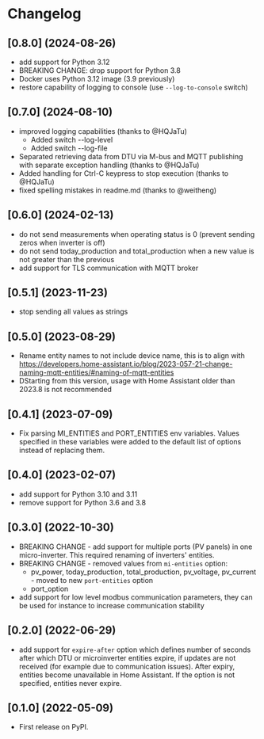 # Changelog

## [0.8.0] (2024-08-26)

* add support for Python 3.12
* BREAKING CHANGE: drop support for Python 3.8
* Docker uses Python 3.12 image (3.9 previously)
* restore capability of logging to console (use `--log-to-console` switch)

## [0.7.0] (2024-08-10)

* improved logging capabilities (thanks to @HQJaTu)
  * Added switch --log-level
  * Added switch --log-file
* Separated retrieving data from DTU via M-bus and MQTT publishing with separate exception handling (thanks to @HQJaTu)
* Added handling for Ctrl-C keypress to stop execution (thanks to @HQJaTu)
* fixed spelling mistakes in readme.md (thanks to @weitheng)

## [0.6.0] (2024-02-13)

* do not send measurements when operating status is 0 (prevent sending zeros when inverter is off)
* do not send today_production and total_production when a new value is not greater than the previous
* add support for TLS communication with MQTT broker

## [0.5.1] (2023-11-23)

* stop sending all values as strings

## [0.5.0] (2023-08-29)

* Rename entity names to not include device name, this is to align with https://developers.home-assistant.io/blog/2023-057-21-change-naming-mqtt-entities/#naming-of-mqtt-entities
* DStarting from this version, usage with Home Assistant older than 2023.8 is not recommended

## [0.4.1] (2023-07-09)

*  Fix parsing MI_ENTITIES and PORT_ENTITIES env variables. Values specified in
   these variables were added to the default list of options instead of replacing them.

## [0.4.0] (2023-02-07)

* add support for Python 3.10 and 3.11
* remove support for Python 3.6 and 3.8

## [0.3.0] (2022-10-30)

* BREAKING CHANGE - add support for multiple ports (PV panels) in one micro-inverter. This required renaming of inverters'
  entities.
* BREAKING CHANGE - removed values from `mi-entities` option:
  * pv_power, today_production, total_production, pv_voltage, pv_current - moved to new `port-entities` option
  * port_option
* add support for low level modbus communication parameters, they can be used for instance to increase communication
  stability

## [0.2.0] (2022-06-29)

* add support for `expire-after` option which defines number of seconds after which DTU or microinverter entities
  expire, if updates are not received (for example due to communication issues). After expiry, entities become
  unavailable in Home Assistant. If the option is not specified, entities never expire.

## [0.1.0] (2022-05-09)

* First release on PyPI.
